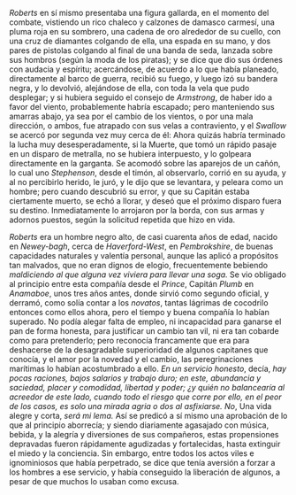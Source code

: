 _Roberts_ en sí mismo presentaba una figura gallarda, en el momento del combate, vistiendo un rico chaleco y calzones de damasco carmesí, una pluma roja en su sombrero, una cadena de oro alrededor de su cuello, con una cruz de diamantes colgando de ella, una espada en su mano, y dos pares de pistolas colgando al final de una banda de seda, lanzada sobre sus hombros (según la moda de los piratas); y se dice que dio sus órdenes con audacia y espíritu; acercándose, de acuerdo a lo que había planeado, directamente al barco de guerra, recibió su fuego, y luego izó su bandera negra, y lo devolvió, alejándose de ella, con toda la vela que pudo desplegar; y si hubiera seguido el consejo de _Armstrong_, de haber ido a favor del viento, probablemente habría escapado; pero manteniendo sus amarras abajo, ya sea por el cambio de los vientos, o por una mala dirección, o ambos, fue atrapado con sus velas a contraviento, y el _Swallow_ se acercó por segunda vez muy cerca de él: Ahora quizás habría terminado la lucha muy desesperadamente, si la Muerte, que tomó un rápido pasaje en un disparo de metralla, no se hubiera interpuesto, y lo golpeara directamente en la garganta. Se acomodó sobre las aparejos de un cañón, lo cual uno _Stephenson_, desde el timón, al observarlo, corrió en su ayuda, y al no percibirlo herido, le juró, y le dijo que se levantara, y peleara como un hombre; pero cuando descubrió su error, y que su Capitán estaba ciertamente muerto, se echó a llorar, y deseó que el próximo disparo fuera su destino. Inmediatamente lo arrojaron por la borda, con sus armas y adornos puestos, según la solicitud repetida que hizo en vida.

_Roberts_ era un hombre negro alto, de casi cuarenta años de edad, nacido en _Newey-bagh_, cerca de _Haverford-West_, en _Pembrokshire_, de buenas capacidades naturales y valentía personal, aunque las aplicó a propósitos tan malvados, que no eran dignos de elogio, frecuentemente bebiendo _maldiciendo al que alguna vez viviera para llevar una soga._ Se vio obligado al principio entre esta compañía desde el _Prince_, Capitán _Plumb_ en _Anamaboe_, unos tres años antes, donde sirvió como segundo oficial, y derramó, como solía contar a los _novatos_, tantas lágrimas de cocodrilo entonces como ellos ahora, pero el tiempo y buena compañía lo habían superado. No podía alegar falta de empleo, ni incapacidad para ganarse el pan de forma honesta, para justificar un cambio tan vil, ni era tan cobarde como para pretenderlo; pero reconocía francamente que era para deshacerse de la desagradable superioridad de algunos capitanes que conocía, y el amor por la novedad y el cambio, las peregrinaciones marítimas lo habían acostumbrado a ello. _En un servicio honesto_, decía, _hay pocas raciones, bajos salarios y trabajo duro; en este, abundancia y saciedad, placer y comodidad, libertad y poder; ¿y quién no balancearía al acreedor de este lado, cuando todo el riesgo que corre por ello, en el peor de los casos, es solo una mirada agria o dos al asfixiarse. No_, Una vida alegre y corta, _será mi lema._ Así se predicó a sí mismo una aprobación de lo que al principio aborrecía; y siendo diariamente agasajado con música, bebida, y la alegría y diversiones de sus compañeros, estas propensiones depravadas fueron rápidamente agudizadas y fortalecidas, hasta extinguir el miedo y la conciencia. Sin embargo, entre todos los actos viles e ignominiosos que había perpetrado, se dice que tenía aversión a forzar a los hombres a ese servicio, y había conseguido la liberación de algunos, a pesar de que muchos lo usaban como excusa.